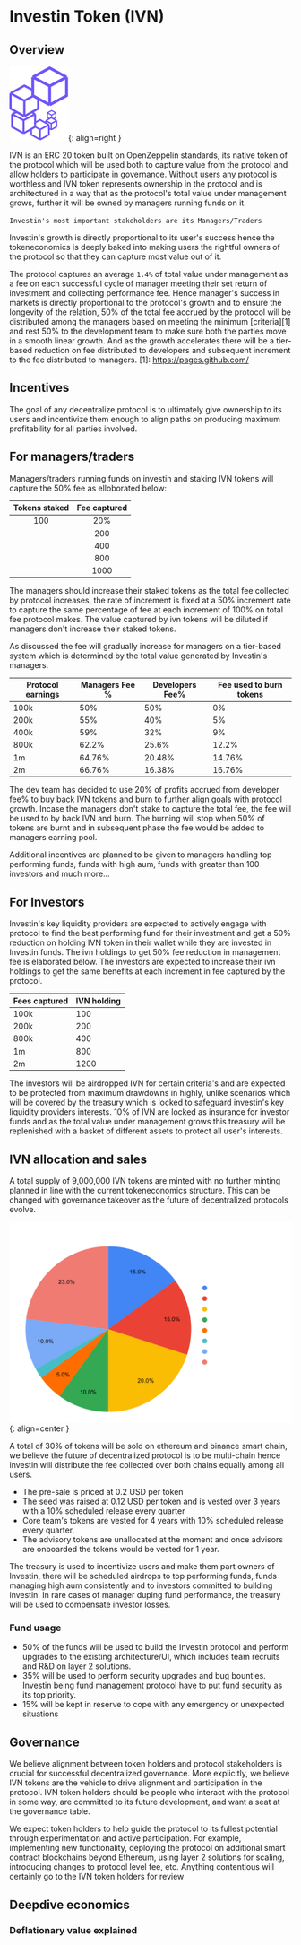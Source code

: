 # Investin Token (IVN)

## Overview

![Placeholder](assets/logo.png){: align=right }

IVN is an ERC 20 token built on OpenZeppelin standards, its native token of the protocol which will be used both to capture value from the protocol and allow holders to participate in governance. Without users any protocol is worthless and IVN token represents ownership in the protocol and is architectured in a way that as the protocol's total value under management grows, further it will be owned by managers running funds on it.

 `Investin's most important stakeholders are its Managers/Traders`


Investin's growth is directly proportional to its user's success hence the tokeneconomics is deeply baked into making users the rightful owners of the protocol so that they can capture most value out of it.

The protocol captures an average `1.4%` of total value under management as a fee on each successful cycle of manager meeting their set return of investment and collecting performance fee. Hence manager's success in markets is directly proportional to the protocol's growth and to ensure the longevity of the relation, 50% of the total fee accrued by the protocol will be distributed among the managers based on meeting the minimum [criteria][1] and rest 50% to the development team to make sure both the parties move in a smooth linear growth. 
And as the growth accelerates there will be a tier-based reduction on fee distributed to developers and subsequent increment to the fee distributed to managers.
[1]: https://pages.github.com/
## Incentives 

The goal of any decentralize protocol is to ultimately give ownership to its users and incentivize them enough to align paths on producing maximum profitability for all parties involved.

## For managers/traders

Managers/traders running funds on investin and staking IVN tokens will capture the 50% fee as elloborated below: 

| Tokens staked      | Fee captured                          |
| :---------: | :----------------------------------: |
| 100       | 20%   |
    | 200       | 40% |
    | 400    | 60% |
    | 800    | 80% |
    | 1000    | 100% |

The managers should increase their staked tokens as the total fee collected by protocol increases, the rate of increment is fixed at a 50% increment rate to capture the same percentage of fee at each increment of 100% on total fee protocol makes. The value captured by ivn tokens will be diluted if managers don't increase their staked tokens.

As discussed the fee will gradually increase for managers on a tier-based system which is determined by the total value generated by Investin's managers.

| Protocol earnings| Managers Fee %|Developers Fee%| Fee used to burn tokens |
| ----------- | -------------- | -------------- | -------------- |
| 100k       | 50%|           50%      |  0% |
|   200k       | 55%|             40%  | 5% |
| 400k    | 59% |         32%         | 9% |
| 800k    | 62.2% |         25.6%         | 12.2% |
| 1m    | 64.76% |        20.48%         |14.76% |
| 2m    | 66.76% |        16.38%         |16.76% |

The dev team has decided to use 20% of profits accrued from developer fee% to buy back IVN tokens and burn to further align goals with protocol growth.
Incase the managers don't stake to capture the total fee, the fee will be used to by back IVN and burn. 
The burning will stop when 50% of tokens are burnt and in subsequent phase the fee would be added to managers earning pool.

Additional incentives are planned to be given to managers handling top performing funds, funds with high aum, funds with greater than 100 investors and much more...

## For Investors

Investin's key liquidity providers are expected to actively engage with protocol to find the best performing fund for their investment and get a 50% reduction on holding IVN token in their wallet while they are invested in Investin funds.
The ivn holdings to get 50% fee reduction in management fee is elaborated below. The investors are expected to increase their ivn holdings to get the same benefits at each increment in fee captured by the protocol.

| Fees captured| IVN holding |
| ----------- | -------------- | 
| 100k       | 100|         
|   200k       | 200|      
| 800k    | 400 |         
| 1m    | 800 |        
| 2m    | 1200 |        

The investors will be airdropped IVN for certain criteria's and are expected to be protected from maximum drawdowns in highly, unlike scenarios which will be covered by the treasury which is locked to safeguard investin's key liquidity providers interests.
10% of IVN are locked as insurance for investor funds and as the total value under management grows this treasury will be replenished with a basket of different assets to protect all user's interests. 


## IVN allocation and sales 

A total supply of 9,000,000 IVN tokens are minted with no further minting planned in line with the current tokeneconomics structure. This can be changed with governance takeover as the future of decentralized protocols evolve.

![Placeholder](assets/ivn.svg){: align=center }



A total of 30% of tokens will be sold on ethereum and binance smart chain, we believe the future of decentralized protocol is to be multi-chain hence investin will distribute the fee collected over both chains equally among all users.

* The pre-sale is priced at 0.2 USD per token
* The seed was raised at 0.12 USD per token and is vested over 3 years with a 10% scheduled release every quarter
* Core team's tokens are vested for 4 years with 10% scheduled release every quarter.
* The advisory tokens are unallocated at the moment and once advisors are onboarded the tokens would be vested for 1 year.

The treasury is used to incentivize users and make them part owners of Investin, there will be scheduled airdrops to top performing funds, funds managing high aum consistently and to investors committed to building investin. 
In rare cases of manager duping fund performance, the treasury will be used to compensate investor losses.


### Fund usage 

* 50% of the funds will be used to build the Investin protocol and perform upgrades to the existing architecture/UI, which includes team recruits and R&D on layer 2 solutions.
* 35% will be used to perform security upgrades and bug bounties. Investin being fund management protocol have to put fund security as its top priority.
* 15% will be kept in reserve to cope with any emergency or unexpected situations 

## Governance 

We believe alignment between token holders and protocol stakeholders is crucial for successful decentralized governance. More explicitly, we believe IVN tokens are the vehicle to drive alignment and participation in the protocol. IVN token holders should be people who interact with the protocol in some way, are committed to its future development, and want a seat at the governance table.

We expect token holders to help guide the protocol to its fullest potential through experimentation and active participation. For example, implementing new functionality, deploying the protocol on additional smart contract blockchains beyond Ethereum, using layer 2 solutions for scaling, introducing changes to protocol level fee, etc. Anything contentious will certainly go to the IVN token holders for review


## Deepdive economics

### Deflationary value explained 